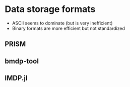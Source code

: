 # Data storage formats

- ASCII seems to dominate (but is very inefficient)
- Binary formats are more efficient but not standardized

## PRISM

## bmdp-tool

## IMDP.jl
